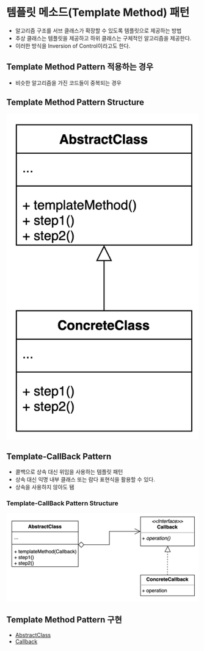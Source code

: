 # 템플릿 메소드(Template Method) 패턴
- 알고리즘 구조를 서브 클래스가 확장할 수 있도록 템플릿으로 제공하는 방법
- 추상 클래스는 템플릿을 제공하고 하위 클래스는 구체적인 알고리즘을 제공한다.
- 이러한 방식을 Inversion of Control이라고도 한다.

## Template Method Pattern 적용하는 경우
- 비슷한 알고리즘을 가진 코드들이 중복되는 경우

## Template Method Pattern Structure
![TemplateMethod.png](TemplateMethod.png)

## Template-CallBack Pattern
- 콜백으로 상속 대신 위임을 사용하는 템플릿 패턴
- 상속 대신 익명 내부 클래스 또는 람다 표현식을 활용할 수 있다.
- 상속을 사용하지 않아도 됌

### Template-CallBack Pattern Structure
![TemplateCallback.png](TemplateCallback.png)

## Template Method Pattern 구현
- [AbstractClass](simple%2FFileProcessor.java)
- [Callback](simple%2FOperator.java)